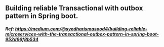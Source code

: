 ## Building reliable Transactional with outbox pattern in Spring boot.
##### Ref: https://medium.com/@syedharismasood4/building-reliable-microservices-with-the-transactional-outbox-pattern-in-spring-boot-952d96f8b534
